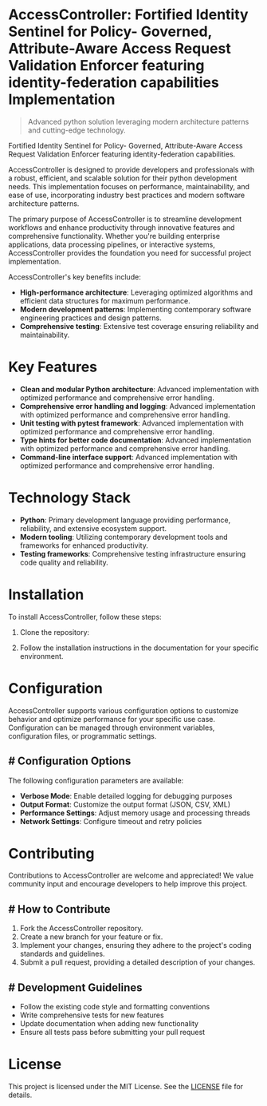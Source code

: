 <!-- fallback_AccessController_20250804205537_34778 -->

# AccessController: Fortified Identity Sentinel for Policy- Governed, Attribute-Aware Access Request Validation Enforcer featuring identity-federation capabilities Implementation
> Advanced python solution leveraging modern architecture patterns and cutting-edge technology.

Fortified Identity Sentinel for Policy- Governed, Attribute-Aware Access Request Validation Enforcer featuring identity-federation capabilities.

AccessController is designed to provide developers and professionals with a robust, efficient, and scalable solution for their python development needs. This implementation focuses on performance, maintainability, and ease of use, incorporating industry best practices and modern software architecture patterns.

The primary purpose of AccessController is to streamline development workflows and enhance productivity through innovative features and comprehensive functionality. Whether you're building enterprise applications, data processing pipelines, or interactive systems, AccessController provides the foundation you need for successful project implementation.

AccessController's key benefits include:

* **High-performance architecture**: Leveraging optimized algorithms and efficient data structures for maximum performance.
* **Modern development patterns**: Implementing contemporary software engineering practices and design patterns.
* **Comprehensive testing**: Extensive test coverage ensuring reliability and maintainability.

# Key Features

* **Clean and modular Python architecture**: Advanced implementation with optimized performance and comprehensive error handling.
* **Comprehensive error handling and logging**: Advanced implementation with optimized performance and comprehensive error handling.
* **Unit testing with pytest framework**: Advanced implementation with optimized performance and comprehensive error handling.
* **Type hints for better code documentation**: Advanced implementation with optimized performance and comprehensive error handling.
* **Command-line interface support**: Advanced implementation with optimized performance and comprehensive error handling.

# Technology Stack

* **Python**: Primary development language providing performance, reliability, and extensive ecosystem support.
* **Modern tooling**: Utilizing contemporary development tools and frameworks for enhanced productivity.
* **Testing frameworks**: Comprehensive testing infrastructure ensuring code quality and reliability.

# Installation

To install AccessController, follow these steps:

1. Clone the repository:


2. Follow the installation instructions in the documentation for your specific environment.

# Configuration

AccessController supports various configuration options to customize behavior and optimize performance for your specific use case. Configuration can be managed through environment variables, configuration files, or programmatic settings.

## # Configuration Options

The following configuration parameters are available:

* **Verbose Mode**: Enable detailed logging for debugging purposes
* **Output Format**: Customize the output format (JSON, CSV, XML)
* **Performance Settings**: Adjust memory usage and processing threads
* **Network Settings**: Configure timeout and retry policies

# Contributing

Contributions to AccessController are welcome and appreciated! We value community input and encourage developers to help improve this project.

## # How to Contribute

1. Fork the AccessController repository.
2. Create a new branch for your feature or fix.
3. Implement your changes, ensuring they adhere to the project's coding standards and guidelines.
4. Submit a pull request, providing a detailed description of your changes.

## # Development Guidelines

* Follow the existing code style and formatting conventions
* Write comprehensive tests for new features
* Update documentation when adding new functionality
* Ensure all tests pass before submitting your pull request

# License

This project is licensed under the MIT License. See the [LICENSE](https://github.com/coralnws/AccessController/blob/main/LICENSE) file for details.
